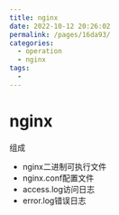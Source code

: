 ```yaml
---
title: nginx
date: 2022-10-12 20:26:02
permalink: /pages/16da93/
categories:
  - operation
  - nginx
tags:
  - 
---
```

# nginx

组成
- nginx二进制可执行文件
- nginx.conf配置文件
- access.log访问日志
- error.log错误日志



